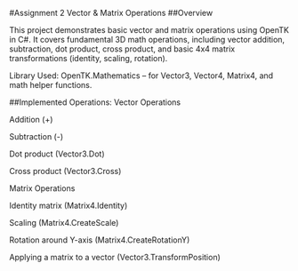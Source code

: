 #Assignment 2 Vector & Matrix Operations
##Overview

This project demonstrates basic vector and matrix operations using OpenTK in C#. It covers fundamental 3D math operations, including vector addition, subtraction, dot product, cross product, and basic 4x4 matrix transformations (identity, scaling, rotation).

Library Used:
OpenTK.Mathematics – for Vector3, Vector4, Matrix4, and math helper functions.

##Implemented Operations:
Vector Operations

Addition (+)

Subtraction (-)

Dot product (Vector3.Dot)

Cross product (Vector3.Cross)

Matrix Operations

Identity matrix (Matrix4.Identity)

Scaling (Matrix4.CreateScale)

Rotation around Y-axis (Matrix4.CreateRotationY)

Applying a matrix to a vector (Vector3.TransformPosition)
